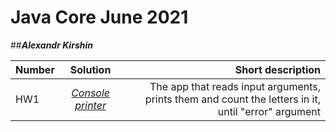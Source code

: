 # Java Core June 2021

##**_Alexandr Kirshin_**

| Number       | Solution           | Short description  |
| ------------- |:-------------:| -----:|
|  HW1      |[*Console printer*](https://github.com/NikolaevArtem/Java_Core_June_2021/blob/feature/AlexandrKirshin/src/main/java/homework_1/Main.java)| The app that reads input arguments, prints them and count the letters in it, until "error" argument |
 